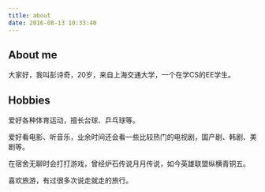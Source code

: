 ```yaml
---
title: about
date: 2016-08-13 10:33:40
---
```


## About me

大家好，我叫彭诗奇，20岁，来自上海交通大学，一个在学CS的EE学生。

## Hobbies

爱好各种体育运动，擅长台球、乒乓球等。

爱好看电影、听音乐，业余时间还会看一些比较热门的电视剧，国产剧、韩剧、美剧等。

在宿舍无聊时会打打游戏，曾经炉石传说月月传说，如今英雄联盟纵横青铜五。

喜欢旅游，有过很多次说走就走的旅行。
